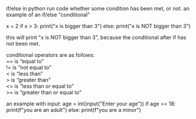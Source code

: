 if/else in python run code whether some condition has been met, or not. 
an example of an if/else "conditional" 

x = 2 
if x > 3: 
    print("x is bigger than 3") 
else: 
    print("x is NOT bigger than 3") 

this will print "x is NOT bigger than 3", because the conditional after if has not been met. 

conditional operators are as follows:  
== is “equal to”  
!= is “not equal to”  
< is “less than”  
\> is “greater than"   
<= is “less than or equal to”  
\>= is “greater than or equal to”  

an example with input: 
age = int(input("Enter your age")) 
if age >= 18: 
    print(f"you are an adult") 
else: 
    print(f"you are a minor") 
